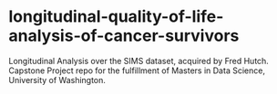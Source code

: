 # longitudinal-quality-of-life-analysis-of-cancer-survivors
Longitudinal Analysis over the SIMS dataset, acquired by Fred Hutch. Capstone Project repo for the fulfillment of Masters in Data Science, University of Washington. 
